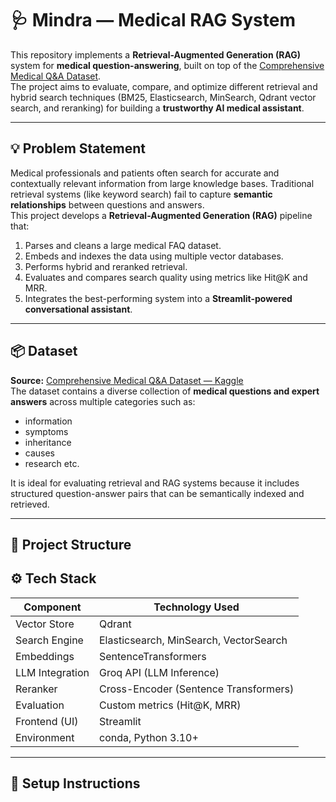 # 🩺  Mindra — Medical RAG System

This repository implements a **Retrieval-Augmented Generation (RAG)** system for **medical question-answering**, built on top of the [Comprehensive Medical Q&A Dataset](https://www.kaggle.com/datasets/thedevastator/comprehensive-medical-q-a-dataset).  
The project aims to evaluate, compare, and optimize different retrieval and hybrid search techniques (BM25, Elasticsearch, MinSearch, Qdrant vector search, and reranking) for building a **trustworthy AI medical assistant**.

---

## 💡 Problem Statement

Medical professionals and patients often search for accurate and contextually relevant information from large knowledge bases. Traditional retrieval systems (like keyword search) fail to capture **semantic relationships** between questions and answers.  
This project develops a **Retrieval-Augmented Generation (RAG)** pipeline that:

1. Parses and cleans a large medical FAQ dataset.  
2. Embeds and indexes the data using multiple vector databases.  
3. Performs hybrid and reranked retrieval.  
4. Evaluates and compares search quality using metrics like Hit@K and MRR.  
5. Integrates the best-performing system into a **Streamlit-powered conversational assistant**.

---

## 📦 Dataset

**Source:** [Comprehensive Medical Q&A Dataset — Kaggle](https://www.kaggle.com/datasets/thedevastator/comprehensive-medical-q-a-dataset)  
The dataset contains a diverse collection of **medical questions and expert answers** across multiple categories such as:
- information  
- symptoms  
- inheritance  
- causes  
- research
  etc.

It is ideal for evaluating retrieval and RAG systems because it includes structured question-answer pairs that can be semantically indexed and retrieved.

---

## 🧩 Project Structure


## ⚙️ Tech Stack

| Component        | Technology Used |
|------------------|-----------------|
| Vector Store     | Qdrant |
| Search Engine    | Elasticsearch, MinSearch, VectorSearch |
| Embeddings       | SentenceTransformers |
| LLM Integration  | Groq API (LLM Inference) |
| Reranker         | Cross-Encoder (Sentence Transformers) |
| Evaluation       | Custom metrics (Hit@K, MRR) |
| Frontend (UI)    | Streamlit |
| Environment      | conda, Python 3.10+|

---

## 🚀 Setup Instructions
